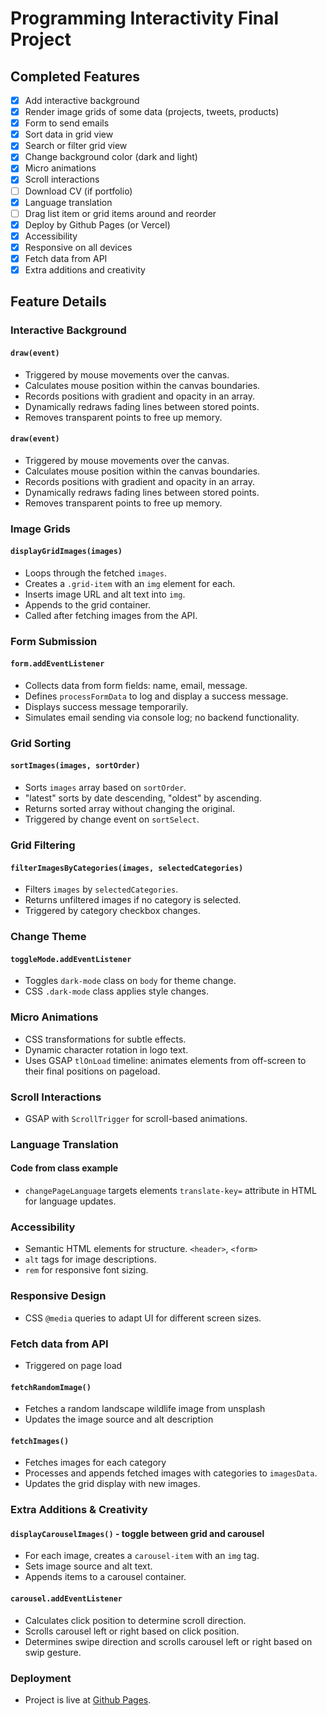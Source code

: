 # Programming Interactivity Final Project

## Completed Features

-   [x] Add interactive background
-   [x] Render image grids of some data (projects, tweets, products)
-   [x] Form to send emails
-   [x] Sort data in grid view
-   [x] Search or filter grid view
-   [x] Change background color (dark and light)
-   [x] Micro animations
-   [x] Scroll interactions
-   [ ] Download CV (if portfolio)
-   [x] Language translation
-   [ ] Drag list item or grid items around and reorder
-   [x] Deploy by Github Pages (or Vercel)
-   [x] Accessibility
-   [x] Responsive on all devices
-   [x] Fetch data from API
-   [x] Extra additions and creativity

## Feature Details

### Interactive Background

#### `draw(event)`

-   Triggered by mouse movements over the canvas.
-   Calculates mouse position within the canvas boundaries.
-   Records positions with gradient and opacity in an array.
-   Dynamically redraws fading lines between stored points.
-   Removes transparent points to free up memory.

#### `draw(event)`

-   Triggered by mouse movements over the canvas.
-   Calculates mouse position within the canvas boundaries.
-   Records positions with gradient and opacity in an array.
-   Dynamically redraws fading lines between stored points.
-   Removes transparent points to free up memory.

### Image Grids

#### `displayGridImages(images)`

-   Loops through the fetched `images`.
-   Creates a `.grid-item` with an `img` element for each.
-   Inserts image URL and alt text into `img`.
-   Appends to the grid container.
-   Called after fetching images from the API.

### Form Submission

#### `form.addEventListener`

-   Collects data from form fields: name, email, message.
-   Defines `processFormData` to log and display a success message.
-   Displays success message temporarily.
-   Simulates email sending via console log; no backend functionality.

### Grid Sorting

#### `sortImages(images, sortOrder)`

-   Sorts `images` array based on `sortOrder`.
-   "latest" sorts by date descending, "oldest" by ascending.
-   Returns sorted array without changing the original.
-   Triggered by change event on `sortSelect`.

### Grid Filtering

#### `filterImagesByCategories(images, selectedCategories)`

-   Filters `images` by `selectedCategories`.
-   Returns unfiltered images if no category is selected.
-   Triggered by category checkbox changes.

### Change Theme

#### `toggleMode.addEventListener`

-   Toggles `dark-mode` class on `body` for theme change.
-   CSS `.dark-mode` class applies style changes.

### Micro Animations

-   CSS transformations for subtle effects.
-   Dynamic character rotation in logo text.
-   Uses GSAP `tlOnLoad` timeline: animates elements from off-screen to their final positions on pageload.

### Scroll Interactions

-   GSAP with `ScrollTrigger` for scroll-based animations.

### Language Translation

#### Code from class example

-   `changePageLanguage` targets elements `translate-key=` attribute in HTML for language updates.

### Accessibility

-   Semantic HTML elements for structure. `<header>`, `<form>`
-   `alt` tags for image descriptions.
-   `rem` for responsive font sizing.

### Responsive Design

-   CSS `@media` queries to adapt UI for different screen sizes.

### Fetch data from API

-   Triggered on page load

#### `fetchRandomImage()`

-   Fetches a random landscape wildlife image from unsplash
-   Updates the image source and alt description

#### `fetchImages()`

-   Fetches images for each category
-   Processes and appends fetched images with categories to `imagesData`.
-   Updates the grid display with new images.

### Extra Additions & Creativity

#### `displayCarouselImages()` - toggle between grid and carousel

-   For each image, creates a `carousel-item` with an `img` tag.
-   Sets image source and alt text.
-   Appends items to a carousel container.

#### `carousel.addEventListener`

-   Calculates click position to determine scroll direction.
-   Scrolls carousel left or right based on click position.
-   Determines swipe direction and scrolls carousel left or right based on swip gesture.

### Deployment

-   Project is live at [Github Pages](https://che-vee.github.io/pi-final-project/).
